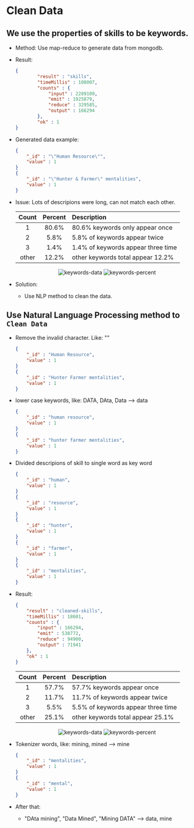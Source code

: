 # Clean Data

## We use the properties of skills to be keywords.
- Method: Use map-reduce to generate data from mongodb.
- Result: 
    
    ```json
    {
            "result" : "skills",
            "timeMillis" : 108007,
            "counts" : {
                "input" : 2289109,
                "emit" : 1925879,
                "reduce" : 329585,
                "output" : 166294
            },
            "ok" : 1
    }
    ```
- Generated data example:

    ```json
    {
        "_id" : "\"Human Resource\"",
        "value" : 1
    }
    {
        "_id" : "\"Hunter & Farmer\" mentalities",
        "value" : 1
    }
    ```
        
- Issue: Lots of descripions were long, can not match each other.
    
    | Count | Percent | Description |
    | :---: | :---: |:---|
    | 1     | 80.6% | 80.6% keywords only appear once |
    | 2     | 5.8%  | 5.8% of keywords appear twice |
    | 3     | 1.4%  | 1.4% of keywords appear three time |
    |other  | 12.2% | other keywords total appear 12.2% |
    
    <div style="text-align: center">
    <img alt="keywords-data" src="img/original-keywords-data.png"/>
    <img alt="keywords-percent" src="img/original-keywords-percent.png"/>
    </div>
    
- Solution:
    + Use NLP method to clean the data.

## Use Natural Language Processing method to `Clean Data`
- Remove the invalid character. Like: "\"
    
    ```json
    {
        "_id" : "Human Resource",
        "value" : 1
    }
    {
        "_id" : "Hunter Farmer mentalities",
        "value" : 1
    }
    ```
    
- lower case keywords, like: DATA, DAta, Data --&gt; data
    
    ```json
    {
        "_id" : "human resource",
        "value" : 1
    }
    {
        "_id" : "hunter farmer mentalities",
        "value" : 1
    }
    ```
        
- Divided descripions of skill to single word as key word
        
    ```json
    {
        "_id" : "human",
        "value" : 1
    }
    {
        "_id" : "resource",
        "value" : 1
    }
    {
        "_id" : "hunter",
        "value" : 1
    }
    {
        "_id" : "farmer",
        "value" : 1
    }
    {
        "_id" : "mentalities",
        "value" : 1
    }
    ```

- Result:

    ```json
    {
	    "result" : "cleaned-skills",
	    "timeMillis" : 18601,
	    "counts" : {
		    "input" : 166294,
		    "emit" : 538772,
		    "reduce" : 94900,
		    "output" : 71941
	    },
	    "ok" : 1
    }
    ```
    
    | Count | Percent | Description |
    | :---: | :---: |:---|
    | 1     | 57.7% | 57.7% keywords appear once |
    | 2     | 11.7%  | 11.7% of keywords appear twice |
    | 3     | 5.5%  | 5.5% of keywords appear three time |
    |other  | 25.1% | other keywords total appear 25.1% |
    
    <div style="text-align: center">
    <img alt="keywords-data" src="img/cleaned-keywords-data.png"/>
    <img alt="keywords-percent" src="img/cleaned-keywords-percent.png"/>
    </div>
    
    
- Tokenizer words, like: mining, mined --&gt; mine
    
    ```json
    {
        "_id" : "mentalities",
        "value" : 1
    }
    {
        "_id" : "mental",
        "value" : 1
    }
    ``` 
    
- After that:
    + "DAta mining", "Data Mined", "Mining DATA" --&gt; data, mine
